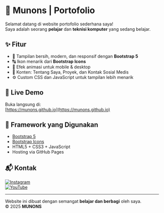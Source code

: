 # 🧰 Munons | Portofolio

Selamat datang di website portofolio sederhana saya!  
Saya adalah seorang **pelajar** dan **teknisi komputer** yang sedang belajar.

## ✨ Fitur

- 🎨 Tampilan bersih, modern, dan responsif dengan **Bootstrap 5**
- 🔠 Ikon menarik dari **Bootstrap Icons**
- 📱 Efek animasi untuk mobile & desktop
- 📂 Konten: Tentang Saya, Proyek, dan Kontak Sosial Medis
- ⚙️ Custom CSS dan JavaScript untuk tampilan lebih menarik

## 🔗 Live Demo

Buka langsung di:  
[https://munons.github.io](https://munons.github.io)

## 🧱 Framework yang Digunakan

- [Bootstrap 5](https://getbootstrap.com/)
- [Bootstrap Icons](https://icons.getbootstrap.com/)
- HTML5 + CSS3 + JavaScript
- Hosting via GitHub Pages

## 📬 Kontak

[![Instagram](https://img.shields.io/badge/Instagram-%23E4405F?logo=instagram&logoColor=white)](https://instagram.com/ahmdmhjir28)  
[![YouTube](https://img.shields.io/badge/YouTube-%23FF0000?logo=youtube&logoColor=white)](https://youtube.com/@soonhiru)

---

Website ini dibuat dengan semangat **belajar dan berbagi** oleh saya.  
© 2025 **MUNONS**
